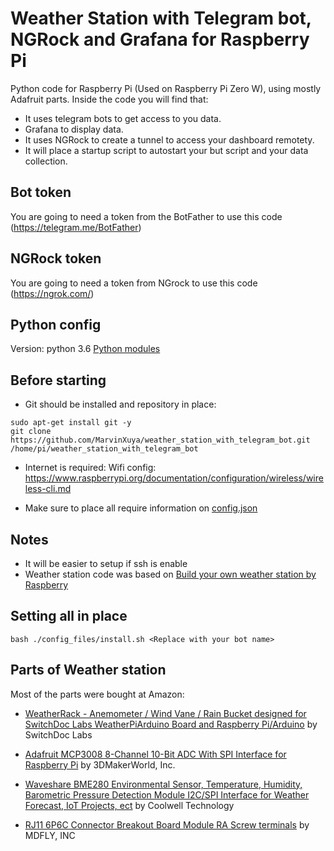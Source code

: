 # Weather Station with Telegram bot, NGRock and Grafana for Raspberry Pi

Python code for Raspberry Pi (Used on Raspberry Pi Zero W), using mostly Adafruit parts.
Inside the code you will find that:
- It uses telegram bots to get access to you data.
- Grafana to display data.
- It uses NGRock to create a tunnel to access your dashboard remotety.
- It will place a startup script to autostart your but script and your data collection.

## Bot token
You are going to need a token from the BotFather to use this code (https://telegram.me/BotFather)

## NGRock token
You are going to need a token from NGrock to use this code (https://ngrok.com/)

## Python config

Version: python 3.6
[Python modules](config_files/requirements.txt)

## Before starting
- Git should be installed and repository in place:
```
sudo apt-get install git -y
git clone https://github.com/MarvinXuya/weather_station_with_telegram_bot.git /home/pi/weather_station_with_telegram_bot
```

- Internet is required:
Wifi config: https://www.raspberrypi.org/documentation/configuration/wireless/wireless-cli.md

- Make sure to place all require information on [config.json](config_files/config.json)

## Notes
- It will be easier to setup if ssh is enable
- Weather station code was based on [Build your own weather station by Raspberry](https://projects.raspberrypi.org/en/projects/build-your-own-weather-station)

## Setting all in place
```
bash ./config_files/install.sh <Replace with your bot name>
```

## Parts of Weather station

Most of the parts were bought at Amazon:
- [WeatherRack - Anemometer / Wind Vane / Rain Bucket designed for SwitchDoc Labs WeatherPiArduino Board and Raspberry Pi/Arduino](https://www.amazon.com/dp/B00QURVHN6/ref=cm_sw_em_r_mt_dp_U_WzojEbJCR405C)
by SwitchDoc Labs

- [Adafruit MCP3008 8-Channel 10-Bit ADC With SPI Interface for Raspberry Pi](https://www.amazon.com/dp/B00NAY3RB2/ref=cm_sw_em_r_mt_dp_U_.AojEb42GG8CE)
by 3DMakerWorld, Inc.

- [Waveshare BME280 Environmental Sensor, Temperature, Humidity, Barometric Pressure Detection Module I2C/SPI Interface for Weather Forecast, IoT Projects, ect](https://www.amazon.com/dp/B07P4CWGGK/ref=cm_sw_em_r_mt_dp_U_2BojEb9E1VDMY)
by Coolwell Technology

- [RJ11 6P6C Connector Breakout Board Module RA Screw terminals](https://www.amazon.com/dp/B077YCJDPP/ref=cm_sw_em_r_mt_dp_U_5DojEbQFEMPXZ)
by MDFLY, INC
